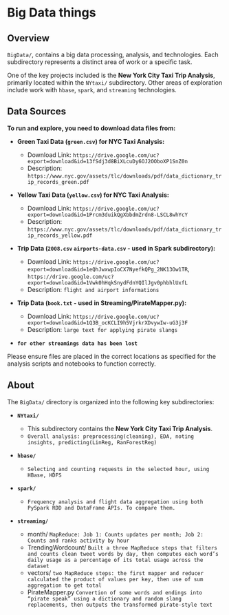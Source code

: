 # Big Data things

## Overview

`BigData/`, contains a big data processing, analysis, and technologies. Each subdirectory represents a distinct area of work or a specific task.

One of the key projects included is the **New York City Taxi Trip Analysis**, primarily located within the `NYtaxi/` subdirectory. Other areas of exploration include work with `hbase`, `spark`, and `streaming` technologies.

## Data Sources

**To run and explore, you need to download data files from:**

* **Green Taxi Data (`green.csv`) for NYC Taxi Analysis:**
    * Download Link: `https://drive.google.com/uc?export=download&id=13fSdj3d8BiXLcuDy6OJ2OOboXP1SnZ0n`
    * Description: `https://www.nyc.gov/assets/tlc/downloads/pdf/data_dictionary_trip_records_green.pdf`

* **Yellow Taxi Data (`yellow.csv`) for NYC Taxi Analysis:**
    * Download Link: `https://drive.google.com/uc?export=download&id=1Prcm3duikQgXbbdmZrdn8-LSCL8whYcY`
    * Description: `https://www.nyc.gov/assets/tlc/downloads/pdf/data_dictionary_trip_records_yellow.pdf`

* **Trip Data (`2008.csv` `airports-data.csv` - used in Spark subdirectory):**
    * Download Link: `https://drive.google.com/uc?export=download&id=1eQhJwxwpIoCX7NyefkQPg_2NK13Ow1TR`, `https://drive.google.com/uc?export=download&id=1Vwk0hHqkSnydFdnYQIlJgv0phbhlUxfL`
    * Description: `flight and airport informations`
     
* **Trip Data (`book.txt` - used in Streaming/PirateMapper.py):**
    * Download Link: `https://drive.google.com/uc?export=download&id=1Q3B_ocKCLI9h5VjrkrXDvywIw-uG3j3F`
    * Description: `large text for applying pirate slangs`
 
* **`for other streamings data has been lost`**  

Please ensure files are placed in the correct locations as specified for the analysis scripts and notebooks to function correctly.

## About

The `BigData/` directory is organized into the following key subdirectories:

* **`NYtaxi/`**
    * This subdirectory contains the **New York City Taxi Trip Analysis**.
    * `Overall analysis: preprocessing(cleaning), EDA, noting insights, predicting(LinReg, RanForestReg)`   

* **`hbase/`**
    * `Selecting and counting requests in the selected hour, using HBase, HDFS`

* **`spark/`**
    * `Frequency analysis and flight data aggregation using both PySpark RDD and DataFrame APIs. To compare them.`

* **`streaming/`**
    * month/ `MapReduce: Job 1: Counts updates per month; Job 2: Counts and ranks activity by hour`
    * TrendingWordcount/ `Built a three MapReduce steps that filters and counts clean tweet words by day, then computes each word’s daily usage as a percentage of its total usage across the dataset`
    * vectors/ `two MapReduce steps: the first mapper and reducer calculated the product of values per key, then use of sum aggregation to get total`
    * PirateMapper.py `Convertion of some words and endings into “pirate speak” using a dictionary and random slang replacements, then outputs the transformed pirate-style text`

